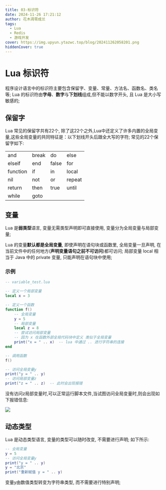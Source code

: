 ```yaml
---
title: 03-标识符
date: 2024-11-26 17:21:12
author: 花木凋零成兰
tags:
  - Lua
  - Redis
  - 游戏开发
cover: https://img.upyun.ytazwc.top/blog/202411262058201.png
hiddenCover: true
---
```


# Lua 标识符

程序设计语言中的标识符主要包含保留字、变量、常量、方法名、函数名、类名等; Lua 的标识符由**字母**、**数字**与**下划线**组成,但不能以数字开头, 且 Lua 是大小写敏感的;

## 保留字

Lua 常见的保留字共有22个, 除了这22个之外,Lua中还定义了许多内置的全局变量,这些全局变量的共同特征是：以下划线开头后跟全大写的字符; 常见的22个保留字如下:

|          |       |       |        |
|----------|-------|-------|--------|
| and      | break | do    | else   |
| elseif   | end   | false | for    |
| function | if    | in    | local  |
| nil      | not   | or    | repeat |
| return   | then  | true  | until  |
| while    | goto  |       |        |



## 变量

Lua 是**弱类型**语言, 变量无需类型声明即可直接使用, 变量分为全局变量与局部变量;

Lua 的变量**默认都是全局变量**, 即使声明在语句块或函数里, 全局变量一旦声明, 在当前文件中的任何地方(**声明变量语句之前不可访问**)都可访问; 局部变量 local 相当于 Java 中的 private 变量, 只能声明在语句块中使用;


### 示例

```lua
-- variable_test.lua

-- 定义一个局部变量
local x = 3

-- 定义一个函数
function f()
    -- 全局变量
    y = 5
    -- 局部变量
    local z = 8
    -- 尝试访问局部变量
    -- 因为 x 在函数外部全局代码块中定义 类似于全局变量
    print("x = " .. x)  -- lua 中通过 .. 进行字符串的连接
end

-- 调用函数
f()

-- 访问全局变量y
print("y = " .. y)
-- 访问局部变量z
print("z = " .. z)  -- 此时会出现报错
```
没有访问z局部变量时,可以正常运行脚本文件,当试图访问全局变量时,则会出现如下报错信息:

![](https://img.upyun.ytazwc.top/blog/202411262058201.png)

## 动态类型

Lua 是动态类型语言, 变量的类型可以随时改变, 不需要进行声明; 如下所示:

```lua
-- 全局变量
y = 5
-- 访问全局变量y
print("y = " .. y)
y = "北京"
print("重新赋值 y = " .. y)
```

变量y由数值类型转变为字符串类型, 而不需要进行特别声明;



